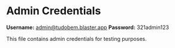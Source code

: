 # Admin Credentials

**Username:** admin@tudobem.blaster.app
**Password:** 321admin123

This file contains admin credentials for testing purposes.